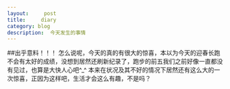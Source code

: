 ```yaml
---
layout:     post
title:     diary
category: blog
description:  今天发生的事情
---
```


##出乎意料！！！
    怎么说呢，今天的真的有很大的惊喜，本以为今天的迎春长跑不会有太好的成绩，没想到居然还刷新纪录了，跑步的前五我们之前好像一直都没有见过，也算是大快人心吧^_^
    本来在状况及其不好的情况下居然还有这么大的一次惊喜，正因为这样吧，生活才会这么有趣，不是吗？